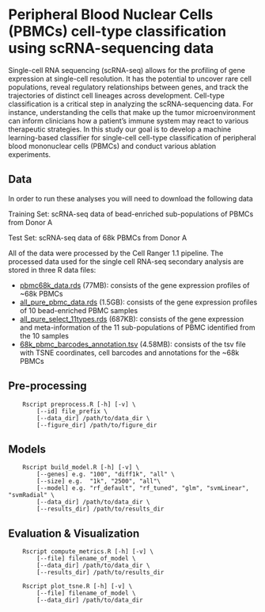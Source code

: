 # Peripheral Blood Nuclear Cells (PBMCs) cell-type classification using scRNA-sequencing data 

Single-cell RNA sequencing (scRNA-seq) allows for the profiling of gene expression at single-cell resolution. It has the potential to uncover rare cell populations, reveal regulatory relationships between genes, and track the trajectories of distinct cell lineages across development. Cell-type classification is a critical step in analyzing the scRNA-sequencing data. For instance, understanding the cells that make up the tumor microenvironment can inform clinicians how a patient’s immune system may react to various therapeutic strategies. In this study our goal is to develop a machine learning-based classifier for single-cell cell-type classification of peripheral blood mononuclear cells (PBMCs) and conduct various ablation experiments. 

## Data ##
In order to run these analyses you will need to download the following data

Training Set: scRNA-seq data of bead-enriched sub-populations of PBMCs from Donor A 

Test Set: scRNA-seq data of 68k PBMCs from Donor A

All of the data were processed by the Cell Ranger 1.1 pipeline. The processed data used for the single cell RNA-seq secondary analysis are stored in three R data files:

* [pbmc68k_data.rds](https://cf.10xgenomics.com/samples/cell/pbmc68k_rds/pbmc68k_data.rds) (77MB): consists of the gene expression profiles of ~68k PBMCs
* [all_pure_pbmc_data.rds](https://cf.10xgenomics.com/samples/cell/pbmc68k_rds/all_pure_pbmc_data.rds) (1.5GB): consists of the gene expression profiles of 10 bead-enriched PBMC samples
* [all_pure_select_11types.rds](https://cf.10xgenomics.com/samples/cell/pbmc68k_rds/all_pure_select_11types.rds) (687KB): consists of the gene expression and meta-information of the 11 sub-populations of PBMC identified from the 10 samples
* [68k_pbmc_barcodes_annotation.tsv](https://raw.githubusercontent.com/10XGenomics/single-cell-3prime-paper/master/pbmc68k_analysis/68k_pbmc_barcodes_annotation.tsv) (4.58MB): consists of the tsv file with TSNE coordinates, cell barcodes and annotations for the ~68k PBMCs

## Pre-processing ##

~~~
    Rscript preprocess.R [-h] [-v] \
        [--id] file_prefix \
        [--data_dir] /path/to/data_dir \
        [--figure_dir] /path/to/figure_dir
~~~

## Models ##
 
~~~
    Rscript build_model.R [-h] [-v] \
        [--genes] e.g. "100", "diff1k", "all" \
        [--size] e.g.  "1k", "2500", "all"\
        [--model] e.g. "rf_default", "rf_tuned", "glm", "svmLinear", "svmRadial" \
        [--data_dir] /path/to/data_dir \
        [--results_dir] /path/to/results_dir
~~~

## Evaluation & Visualization ##

~~~
    Rscript compute_metrics.R [-h] [-v] \
        [--file] filename_of_model \
        [--data_dir] /path/to/data_dir \
        [--results_dir] /path/to/results_dir
        
    Rscript plot_tsne.R [-h] [-v] \
        [--file] filename_of_model \
        [--data_dir] /path/to/data_dir
~~~ 
